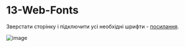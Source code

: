 # 13-Web-Fonts

Зверстати сторінку і підключити усі необхідні шрифти - [посилання](https://www.figma.com/file/pKSsjdpNxqs0c9Cc0aZFUX/web-fonts).

![image](https://user-images.githubusercontent.com/116391131/200589870-87966013-a760-4813-8dd6-4586119502d5.png)
